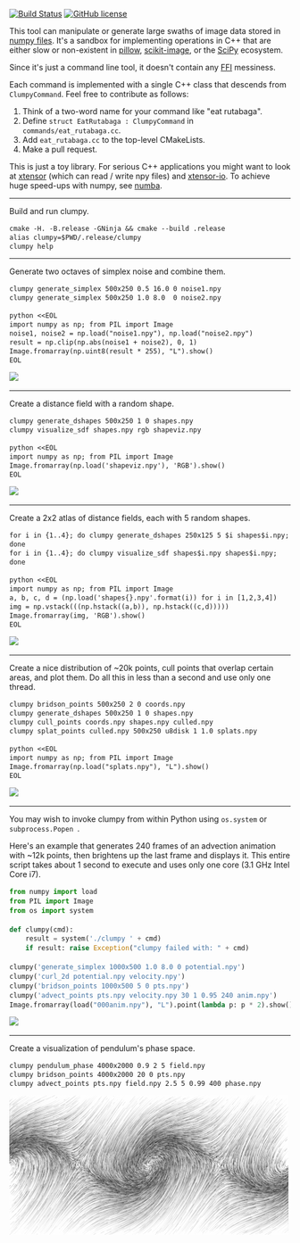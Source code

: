 [![Build Status](https://travis-ci.org/prideout/clumpy.svg?branch=master)](https://travis-ci.org/prideout/clumpy)
[![GitHub license](https://img.shields.io/badge/license-MIT-blue.svg)](https://github.com/prideout/clumpy/blob/master/LICENSE)

This tool can manipulate or generate large swaths of image data stored in [numpy
files](https://docs.scipy.org/doc/numpy-1.13.0/neps/npy-format.html). It's a sandbox for implementing
operations in C++ that are either slow or non-existent in [pillow](https://python-pillow.org/),
[scikit-image](http://scikit-image.org/), or the [SciPy](https://www.scipy.org/) ecosystem.

Since it's just a command line tool, it doesn't contain any
[FFI](https://en.wikipedia.org/wiki/Foreign_function_interface) messiness.

Each command is implemented with a single C++ class that descends from `ClumpyCommand`. Feel free to
contribute as follows:

1. Think of a two-word name for your command like "eat rutabaga".
2. Define `struct EatRutabaga : ClumpyCommand` in `commands/eat_rutabaga.cc`.
3. Add `eat_rutabaga.cc` to the top-level CMakeLists.
4. Make a pull request.

This is just a toy library. For serious C++ applications you might want to look at
[xtensor](https://github.com/QuantStack/xtensor) (which can read / write npy files) and
[xtensor-io](https://github.com/QuantStack/xtensor-io). To achieve huge speed-ups with numpy, see
[numba](https://numba.pydata.org/).

---

Build and run clumpy.

    cmake -H. -B.release -GNinja && cmake --build .release
    alias clumpy=$PWD/.release/clumpy
    clumpy help

---

Generate two octaves of simplex noise and combine them.

    clumpy generate_simplex 500x250 0.5 16.0 0 noise1.npy
    clumpy generate_simplex 500x250 1.0 8.0  0 noise2.npy

    python <<EOL
    import numpy as np; from PIL import Image
    noise1, noise2 = np.load("noise1.npy"), np.load("noise2.npy")
    result = np.clip(np.abs(noise1 + noise2), 0, 1)
    Image.fromarray(np.uint8(result * 255), "L").show()
    EOL

<img src="https://github.com/prideout/clumpy/raw/master/extras/example1.png">

---

Create a distance field with a random shape.

    clumpy generate_dshapes 500x250 1 0 shapes.npy
    clumpy visualize_sdf shapes.npy rgb shapeviz.npy

    python <<EOL
    import numpy as np; from PIL import Image
    Image.fromarray(np.load('shapeviz.npy'), 'RGB').show()
    EOL

<img src="https://github.com/prideout/clumpy/raw/master/extras/example2.png">

---

Create a 2x2 atlas of distance fields, each with 5 random shapes.

    for i in {1..4}; do clumpy generate_dshapes 250x125 5 $i shapes$i.npy; done
    for i in {1..4}; do clumpy visualize_sdf shapes$i.npy shapes$i.npy; done

    python <<EOL
    import numpy as np; from PIL import Image
    a, b, c, d = (np.load('shapes{}.npy'.format(i)) for i in [1,2,3,4])
    img = np.vstack(((np.hstack((a,b)), np.hstack((c,d)))))
    Image.fromarray(img, 'RGB').show()
    EOL

<img src="https://github.com/prideout/clumpy/raw/master/extras/example3.png">

---

Create a nice distribution of ~20k points, cull points that overlap certain areas, and plot them. Do
all this in less than a second and use only one thread.

    clumpy bridson_points 500x250 2 0 coords.npy
    clumpy generate_dshapes 500x250 1 0 shapes.npy
    clumpy cull_points coords.npy shapes.npy culled.npy
    clumpy splat_points culled.npy 500x250 u8disk 1 1.0 splats.npy

    python <<EOL
    import numpy as np; from PIL import Image
    Image.fromarray(np.load("splats.npy"), "L").show()
    EOL

<img src="https://github.com/prideout/clumpy/raw/master/extras/example4.png">

---

You may wish to invoke clumpy from within Python using `os.system` or `subprocess.Popen `.

Here's an example that generates 240 frames of an advection animation with ~12k points, then
brightens up the last frame and displays it. This entire script takes about 1 second to execute and
uses only one core (3.1 GHz Intel Core i7).

```python
from numpy import load
from PIL import Image
from os import system

def clumpy(cmd):
    result = system('./clumpy ' + cmd)
    if result: raise Exception("clumpy failed with: " + cmd)

clumpy('generate_simplex 1000x500 1.0 8.0 0 potential.npy')
clumpy('curl_2d potential.npy velocity.npy')
clumpy('bridson_points 1000x500 5 0 pts.npy')
clumpy('advect_points pts.npy velocity.npy 30 1 0.95 240 anim.npy')
Image.fromarray(load("000anim.npy"), "L").point(lambda p: p * 2).show()
```

<img src="https://github.com/prideout/clumpy/raw/master/extras/example5.png">

---

Create a visualization of pendulum's phase space.

    clumpy pendulum_phase 4000x2000 0.9 2 5 field.npy
    clumpy bridson_points 4000x2000 20 0 pts.npy
    clumpy advect_points pts.npy field.npy 2.5 5 0.99 400 phase.npy

<img src="https://github.com/prideout/clumpy/raw/master/extras/example6.png">

<!--

TODO

find_contours <input_img> <output_svg>
    https://github.com/BlockoS/blob/blob/master/blob.h#L127
    https://github.com/adishavit/simple-svg/blob/master/main_1.0.0.cpp#L35
    http://katlas.org/wiki/The_Rolfsen_Knot_Table_Mosaic

cnpy.h should be abstracted out into a base class methods for save and load.

appveyer windows build, like:
    https://t.co/bkJ7ZqXAGy

rename extras to docs then add a mkdocs pipeline

heman color island but without lighting
    shouldn't require any new functionality
    could be a python-first example.
    # Should this function throw if system returns nonzero?
    def clumpy(cmd):
        os.system('./clumpy ' + cmd)
    search for  "color lookup" here:
        https://docs.scipy.org/doc/numpy-1.12.0/user/basics.indexing.html
    look at pillow example here (although it should have h=1, then resize)
        https://stackoverflow.com/questions/25668828/how-to-create-colour-gradient-in-python
    clumpy('advect_points pts.npy velocity.npy ' +
        '{step_size} {kernel_size} {decay} {nframes} anim.npy'.format(
            step_size = 399,
            kernel_size = 1,
            decay = 0.9,
            nframes = 240
        ))

grayscale island waves sequence
    could perhaps use multiprocessing
    https://github.com/prideout/reba-island

lighting / AO...  make the streamlines look like 3D tadpoles?

"Import a bitmap, generate a distance field from it, add noise, and export."

variable_blur
    https://github.com/scipy/scipy/blob/master/scipy/ndimage/filters.py#L213

gradient_magnitude (similar to curl2d)
    https://docs.scipy.org/doc/numpy/reference/routines.math.html

https://blind.guru/simple_cxx11_workqueue.html

-->
